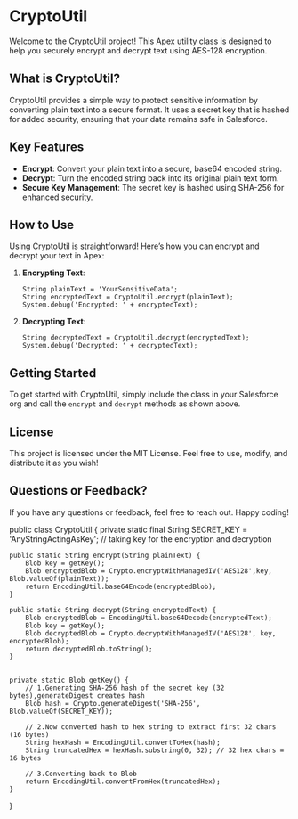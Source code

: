 # CryptoUtil

Welcome to the CryptoUtil project! This Apex utility class is designed to help you securely encrypt and decrypt text using AES-128 encryption.

## What is CryptoUtil?

CryptoUtil provides a simple way to protect sensitive information by converting plain text into a secure format. It uses a secret key that is hashed for added security, ensuring that your data remains safe in Salesforce.

## Key Features

- **Encrypt**: Convert your plain text into a secure, base64 encoded string.
- **Decrypt**: Turn the encoded string back into its original plain text form.
- **Secure Key Management**: The secret key is hashed using SHA-256 for enhanced security.

## How to Use

Using CryptoUtil is straightforward! Here’s how you can encrypt and decrypt your text in Apex:

1. **Encrypting Text**:
   ```apex
   String plainText = 'YourSensitiveData';
   String encryptedText = CryptoUtil.encrypt(plainText);
   System.debug('Encrypted: ' + encryptedText);
   ```

2. **Decrypting Text**:
   ```apex
   String decryptedText = CryptoUtil.decrypt(encryptedText);
   System.debug('Decrypted: ' + decryptedText);
   ```

## Getting Started

To get started with CryptoUtil, simply include the class in your Salesforce org and call the `encrypt` and `decrypt` methods as shown above.

## License

This project is licensed under the MIT License. Feel free to use, modify, and distribute it as you wish!

## Questions or Feedback?

If you have any questions or feedback, feel free to reach out. Happy coding!


public class CryptoUtil {
    private static final String SECRET_KEY = 'AnyStringActingAsKey'; // taking key for the encryption and decryption

    public static String encrypt(String plainText) {
        Blob key = getKey();
        Blob encryptedBlob = Crypto.encryptWithManagedIV('AES128',key, Blob.valueOf(plainText));
        return EncodingUtil.base64Encode(encryptedBlob);
    }

    public static String decrypt(String encryptedText) {
        Blob encryptedBlob = EncodingUtil.base64Decode(encryptedText);
        Blob key = getKey();
        Blob decryptedBlob = Crypto.decryptWithManagedIV('AES128', key, encryptedBlob);
        return decryptedBlob.toString();
    }

  
    private static Blob getKey() {
        // 1.Generating SHA-256 hash of the secret key (32 bytes),generateDigest creates hash
        Blob hash = Crypto.generateDigest('SHA-256', Blob.valueOf(SECRET_KEY));
        
        // 2.Now converted hash to hex string to extract first 32 chars (16 bytes)
        String hexHash = EncodingUtil.convertToHex(hash);
        String truncatedHex = hexHash.substring(0, 32); // 32 hex chars = 16 bytes
        
        // 3.Converting back to Blob
        return EncodingUtil.convertFromHex(truncatedHex);
    }
}
